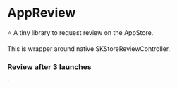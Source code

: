 # AppReview

⭐️ A tiny library to request review on the AppStore.

This is wrapper around native SKStoreReviewController.

### Review after 3 launches
`